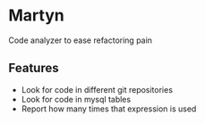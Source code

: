 # Martyn
Code analyzer to ease refactoring pain

## Features
  * Look for code in different git repositories
  * Look for code in mysql tables
  * Report how many times that expression is used 
